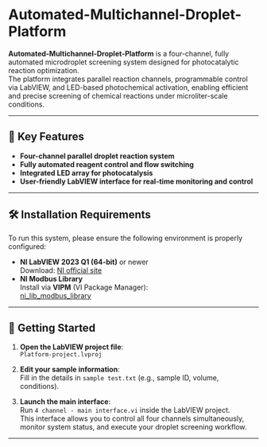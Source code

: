 # Automated-Multichannel-Droplet-Platform

**Automated-Multichannel-Droplet-Platform** is a four-channel, fully automated microdroplet screening system designed for photocatalytic reaction optimization.  
The platform integrates parallel reaction channels, programmable control via LabVIEW, and LED-based photochemical activation, enabling efficient and precise screening of chemical reactions under microliter-scale conditions.

---

## 🌟 Key Features

- **Four-channel parallel droplet reaction system**
- **Fully automated reagent control and flow switching**
- **Integrated LED array for photocatalysis**
- **User-friendly LabVIEW interface for real-time monitoring and control**

---

## 🛠 Installation Requirements

To run this system, please ensure the following environment is properly configured:

- **NI LabVIEW 2023 Q1 (64-bit)** or newer  
  Download: [NI official site](https://www.ni.com/)  
- **NI Modbus Library**  
  Install via **VIPM** (VI Package Manager):  
  [ni_lib_modbus_library](https://www.vipm.io/package/ni_lib_modbus_library/)

---

## 🚀 Getting Started

1. **Open the LabVIEW project file**:  
   `Platform-project.lvproj`

2. **Edit your sample information**:  
   Fill in the details in `sample test.txt` (e.g., sample ID, volume, conditions).

3. **Launch the main interface**:  
   Run `4 channel - main interface.vi` inside the LabVIEW project.  
   This interface allows you to control all four channels simultaneously, monitor system status, and execute your droplet screening workflow.

---


